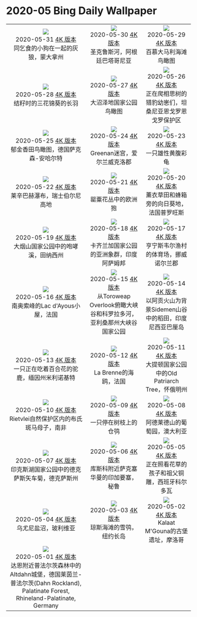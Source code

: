# 2020-05 Bing Daily Wallpaper

|      |      |      |
|:----:|:----:|:----:|
| ![](https://cn.bing.com/th?id=OHR.WolfPup_ZH-CN1074513906_1920x1080.jpg&rf=LaDigue_UHD.jpg&pid=hp&w=480&h=270&rs=1&c=4)<br> 2020-05-31 [4K 版本](https://cn.bing.com/th?id=OHR.WolfPup_ZH-CN1074513906_1920x1080.jpg&rf=LaDigue_UHD.jpg&pid=hp&w=3840&h=2160&rs=1&c=4) <br> 同乞食的小狗在一起的灰狼，蒙大拿州| ![](https://cn.bing.com/th?id=OHR.SantaCruzRiver_ZH-CN0935957996_1920x1080.jpg&rf=LaDigue_UHD.jpg&pid=hp&w=480&h=270&rs=1&c=4)<br> 2020-05-30 [4K 版本](https://cn.bing.com/th?id=OHR.SantaCruzRiver_ZH-CN0935957996_1920x1080.jpg&rf=LaDigue_UHD.jpg&pid=hp&w=3840&h=2160&rs=1&c=4) <br> 圣克鲁斯河，阿根廷巴塔哥尼亚| ![](https://cn.bing.com/th?id=OHR.MarleyBeach_ZH-CN0404372814_1920x1080.jpg&rf=LaDigue_UHD.jpg&pid=hp&w=480&h=270&rs=1&c=4)<br> 2020-05-29 [4K 版本](https://cn.bing.com/th?id=OHR.MarleyBeach_ZH-CN0404372814_1920x1080.jpg&rf=LaDigue_UHD.jpg&pid=hp&w=3840&h=2160&rs=1&c=4) <br> 百慕大马利海滩鸟瞰图 |
| ![](https://cn.bing.com/th?id=OHR.OldManWhiskers_ZH-CN9321160932_1920x1080.jpg&rf=LaDigue_UHD.jpg&pid=hp&w=480&h=270&rs=1&c=4)<br> 2020-05-28 [4K 版本](https://cn.bing.com/th?id=OHR.OldManWhiskers_ZH-CN9321160932_1920x1080.jpg&rf=LaDigue_UHD.jpg&pid=hp&w=3840&h=2160&rs=1&c=4) <br> 结籽时的三花锦葵的长羽| ![](https://cn.bing.com/th?id=OHR.EvergladesShowers_ZH-CN9209435866_1920x1080.jpg&rf=LaDigue_UHD.jpg&pid=hp&w=480&h=270&rs=1&c=4)<br> 2020-05-27 [4K 版本](https://cn.bing.com/th?id=OHR.EvergladesShowers_ZH-CN9209435866_1920x1080.jpg&rf=LaDigue_UHD.jpg&pid=hp&w=3840&h=2160&rs=1&c=4) <br> 大沼泽地国家公园鸟瞰图| ![](https://cn.bing.com/th?id=OHR.CheetahCubs_ZH-CN8863575385_1920x1080.jpg&rf=LaDigue_UHD.jpg&pid=hp&w=480&h=270&rs=1&c=4)<br> 2020-05-26 [4K 版本](https://cn.bing.com/th?id=OHR.CheetahCubs_ZH-CN8863575385_1920x1080.jpg&rf=LaDigue_UHD.jpg&pid=hp&w=3840&h=2160&rs=1&c=4) <br> 正在爬相思树的猎豹幼崽们，坦桑尼亚恩戈罗恩戈罗保护区 |
| ![](https://cn.bing.com/th?id=OHR.TulipFieldsDE_ZH-CN8685077552_1920x1080.jpg&rf=LaDigue_UHD.jpg&pid=hp&w=480&h=270&rs=1&c=4)<br> 2020-05-25 [4K 版本](https://cn.bing.com/th?id=OHR.TulipFieldsDE_ZH-CN8685077552_1920x1080.jpg&rf=LaDigue_UHD.jpg&pid=hp&w=3840&h=2160&rs=1&c=4) <br> 郁金香田鸟瞰图，德国萨克森-安哈尔特| ![](https://cn.bing.com/th?id=OHR.GreenanMaze_ZH-CN7987019078_1920x1080.jpg&rf=LaDigue_UHD.jpg&pid=hp&w=480&h=270&rs=1&c=4)<br> 2020-05-24 [4K 版本](https://cn.bing.com/th?id=OHR.GreenanMaze_ZH-CN7987019078_1920x1080.jpg&rf=LaDigue_UHD.jpg&pid=hp&w=3840&h=2160&rs=1&c=4) <br> Greenan迷宫，爱尔兰威克洛郡| ![](https://cn.bing.com/th?id=OHR.SunSalutation_ZH-CN7833986255_1920x1080.jpg&rf=LaDigue_UHD.jpg&pid=hp&w=480&h=270&rs=1&c=4)<br> 2020-05-23 [4K 版本](https://cn.bing.com/th?id=OHR.SunSalutation_ZH-CN7833986255_1920x1080.jpg&rf=LaDigue_UHD.jpg&pid=hp&w=3840&h=2160&rs=1&c=4) <br> 一只雄性黄腹彩龟 |
| ![](https://cn.bing.com/th?id=OHR.ReichenbachFalls_ZH-CN7578535270_1920x1080.jpg&rf=LaDigue_UHD.jpg&pid=hp&w=480&h=270&rs=1&c=4)<br> 2020-05-22 [4K 版本](https://cn.bing.com/th?id=OHR.ReichenbachFalls_ZH-CN7578535270_1920x1080.jpg&rf=LaDigue_UHD.jpg&pid=hp&w=3840&h=2160&rs=1&c=4) <br> 莱辛巴赫瀑布，瑞士伯尔尼高地| ![](https://cn.bing.com/th?id=OHR.PoppyDeer_ZH-CN8317016056_1920x1080.jpg&rf=LaDigue_UHD.jpg&pid=hp&w=480&h=270&rs=1&c=4)<br> 2020-05-21 [4K 版本](https://cn.bing.com/th?id=OHR.PoppyDeer_ZH-CN8317016056_1920x1080.jpg&rf=LaDigue_UHD.jpg&pid=hp&w=3840&h=2160&rs=1&c=4) <br> 罂粟花丛中的欧洲狍| ![](https://cn.bing.com/th?id=OHR.LavenderBee_ZH-CN0499654521_1920x1080.jpg&rf=LaDigue_UHD.jpg&pid=hp&w=480&h=270&rs=1&c=4)<br> 2020-05-20 [4K 版本](https://cn.bing.com/th?id=OHR.LavenderBee_ZH-CN0499654521_1920x1080.jpg&rf=LaDigue_UHD.jpg&pid=hp&w=3840&h=2160&rs=1&c=4) <br> 薰衣草田和蜂箱旁的向日葵地，法国普罗旺斯 |
| ![](https://cn.bing.com/th?id=OHR.RoaringFork_ZH-CN0315142196_1920x1080.jpg&rf=LaDigue_UHD.jpg&pid=hp&w=480&h=270&rs=1&c=4)<br> 2020-05-19 [4K 版本](https://cn.bing.com/th?id=OHR.RoaringFork_ZH-CN0315142196_1920x1080.jpg&rf=LaDigue_UHD.jpg&pid=hp&w=3840&h=2160&rs=1&c=4) <br> 大烟山国家公园中的咆哮溪，田纳西州| ![](https://cn.bing.com/th?id=OHR.ElephantHerd_ZH-CN0652209931_1920x1080.jpg&rf=LaDigue_UHD.jpg&pid=hp&w=480&h=270&rs=1&c=4)<br> 2020-05-18 [4K 版本](https://cn.bing.com/th?id=OHR.ElephantHerd_ZH-CN0652209931_1920x1080.jpg&rf=LaDigue_UHD.jpg&pid=hp&w=3840&h=2160&rs=1&c=4) <br> 卡齐兰加国家公园的亚洲象群，印度阿萨姆邦| ![](https://cn.bing.com/th?id=OHR.LofotenIslands_ZH-CN0114482586_1920x1080.jpg&rf=LaDigue_UHD.jpg&pid=hp&w=480&h=270&rs=1&c=4)<br> 2020-05-17 [4K 版本](https://cn.bing.com/th?id=OHR.LofotenIslands_ZH-CN0114482586_1920x1080.jpg&rf=LaDigue_UHD.jpg&pid=hp&w=3840&h=2160&rs=1&c=4) <br> 亨宁斯韦尔渔村的体育场，挪威诺尔兰郡 |
| ![](https://cn.bing.com/th?id=OHR.LacMidi_ZH-CN9682566554_1920x1080.jpg&rf=LaDigue_UHD.jpg&pid=hp&w=480&h=270&rs=1&c=4)<br> 2020-05-16 [4K 版本](https://cn.bing.com/th?id=OHR.LacMidi_ZH-CN9682566554_1920x1080.jpg&rf=LaDigue_UHD.jpg&pid=hp&w=3840&h=2160&rs=1&c=4) <br> 南奥索峰的Lac d'Ayous小屋，法国| ![](https://cn.bing.com/th?id=OHR.NorthRimOpens_ZH-CN9513300299_1920x1080.jpg&rf=LaDigue_UHD.jpg&pid=hp&w=480&h=270&rs=1&c=4)<br> 2020-05-15 [4K 版本](https://cn.bing.com/th?id=OHR.NorthRimOpens_ZH-CN9513300299_1920x1080.jpg&rf=LaDigue_UHD.jpg&pid=hp&w=3840&h=2160&rs=1&c=4) <br> 从Toroweap Overlook俯瞰大峡谷和科罗拉多河，亚利桑那州大峡谷国家公园| ![](https://cn.bing.com/th?id=OHR.BaliRiceHarvest_ZH-CN9267319542_1920x1080.jpg&rf=LaDigue_UHD.jpg&pid=hp&w=480&h=270&rs=1&c=4)<br> 2020-05-14 [4K 版本](https://cn.bing.com/th?id=OHR.BaliRiceHarvest_ZH-CN9267319542_1920x1080.jpg&rf=LaDigue_UHD.jpg&pid=hp&w=3840&h=2160&rs=1&c=4) <br> 以阿贡火山为背景Sidemen山谷中的稻田，印度尼西亚巴厘岛 |
| ![](https://cn.bing.com/th?id=OHR.MooseWatching_ZH-CN9115714564_1920x1080.jpg&rf=LaDigue_UHD.jpg&pid=hp&w=480&h=270&rs=1&c=4)<br> 2020-05-13 [4K 版本](https://cn.bing.com/th?id=OHR.MooseWatching_ZH-CN9115714564_1920x1080.jpg&rf=LaDigue_UHD.jpg&pid=hp&w=3840&h=2160&rs=1&c=4) <br> 一只正在吃着百合花的驼鹿，缅因州米利诺基特| ![](https://cn.bing.com/th?id=OHR.SeagullsChat_ZH-CN8973709588_1920x1080.jpg&rf=LaDigue_UHD.jpg&pid=hp&w=480&h=270&rs=1&c=4)<br> 2020-05-12 [4K 版本](https://cn.bing.com/th?id=OHR.SeagullsChat_ZH-CN8973709588_1920x1080.jpg&rf=LaDigue_UHD.jpg&pid=hp&w=3840&h=2160&rs=1&c=4) <br> La Brenne的海鸥，法国| ![](https://cn.bing.com/th?id=OHR.OldPatriarchTree_ZH-CN8818146190_1920x1080.jpg&rf=LaDigue_UHD.jpg&pid=hp&w=480&h=270&rs=1&c=4)<br> 2020-05-11 [4K 版本](https://cn.bing.com/th?id=OHR.OldPatriarchTree_ZH-CN8818146190_1920x1080.jpg&rf=LaDigue_UHD.jpg&pid=hp&w=3840&h=2160&rs=1&c=4) <br> 大提顿国家公园中的Old Patriarch Tree，怀俄明州 |
| ![](https://cn.bing.com/th?id=OHR.ZebraMom_ZH-CN8693599520_1920x1080.jpg&rf=LaDigue_UHD.jpg&pid=hp&w=480&h=270&rs=1&c=4)<br> 2020-05-10 [4K 版本](https://cn.bing.com/th?id=OHR.ZebraMom_ZH-CN8693599520_1920x1080.jpg&rf=LaDigue_UHD.jpg&pid=hp&w=3840&h=2160&rs=1&c=4) <br> Rietvlei自然保护区内的布氏斑马母子，南非| ![](https://cn.bing.com/th?id=OHR.BarnOwlMigration_ZH-CN8579914070_1920x1080.jpg&rf=LaDigue_UHD.jpg&pid=hp&w=480&h=270&rs=1&c=4)<br> 2020-05-09 [4K 版本](https://cn.bing.com/th?id=OHR.BarnOwlMigration_ZH-CN8579914070_1920x1080.jpg&rf=LaDigue_UHD.jpg&pid=hp&w=3840&h=2160&rs=1&c=4) <br> 一只停在树枝上的仓鸮| ![](https://cn.bing.com/th?id=OHR.AdelaideVineyard_ZH-CN8408417885_1920x1080.jpg&rf=LaDigue_UHD.jpg&pid=hp&w=480&h=270&rs=1&c=4)<br> 2020-05-08 [4K 版本](https://cn.bing.com/th?id=OHR.AdelaideVineyard_ZH-CN8408417885_1920x1080.jpg&rf=LaDigue_UHD.jpg&pid=hp&w=3840&h=2160&rs=1&c=4) <br> 阿德莱德山的葡萄园，澳大利亚 |
| ![](https://cn.bing.com/th?id=OHR.WildflowerWeek_ZH-CN4593499387_1920x1080.jpg&rf=LaDigue_UHD.jpg&pid=hp&w=480&h=270&rs=1&c=4)<br> 2020-05-07 [4K 版本](https://cn.bing.com/th?id=OHR.WildflowerWeek_ZH-CN4593499387_1920x1080.jpg&rf=LaDigue_UHD.jpg&pid=hp&w=3840&h=2160&rs=1&c=4) <br> 印克斯湖国家公园中的德克萨斯矢车菊，德克萨斯州| ![](https://cn.bing.com/th?id=OHR.SiegeofCusco_ZH-CN9108219313_1920x1080.jpg&rf=LaDigue_UHD.jpg&pid=hp&w=480&h=270&rs=1&c=4)<br> 2020-05-06 [4K 版本](https://cn.bing.com/th?id=OHR.SiegeofCusco_ZH-CN9108219313_1920x1080.jpg&rf=LaDigue_UHD.jpg&pid=hp&w=3840&h=2160&rs=1&c=4) <br> 库斯科附近萨克塞华曼的印加要塞，秘鲁| ![](https://cn.bing.com/th?id=OHR.CordovanCourts_ZH-CN8989880218_1920x1080.jpg&rf=LaDigue_UHD.jpg&pid=hp&w=480&h=270&rs=1&c=4)<br> 2020-05-05 [4K 版本](https://cn.bing.com/th?id=OHR.CordovanCourts_ZH-CN8989880218_1920x1080.jpg&rf=LaDigue_UHD.jpg&pid=hp&w=3840&h=2160&rs=1&c=4) <br> 正在照看花草的孩子和祖父铜雕，西班牙科尔多瓦 |
| ![](https://cn.bing.com/th?id=OHR.LastJedi_ZH-CN8789881870_1920x1080.jpg&rf=LaDigue_UHD.jpg&pid=hp&w=480&h=270&rs=1&c=4)<br> 2020-05-04 [4K 版本](https://cn.bing.com/th?id=OHR.LastJedi_ZH-CN8789881870_1920x1080.jpg&rf=LaDigue_UHD.jpg&pid=hp&w=3840&h=2160&rs=1&c=4) <br> 乌尤尼盐沼，玻利维亚| ![](https://cn.bing.com/th?id=OHR.LaughingOwl_ZH-CN8548558025_1920x1080.jpg&rf=LaDigue_UHD.jpg&pid=hp&w=480&h=270&rs=1&c=4)<br> 2020-05-03 [4K 版本](https://cn.bing.com/th?id=OHR.LaughingOwl_ZH-CN8548558025_1920x1080.jpg&rf=LaDigue_UHD.jpg&pid=hp&w=3840&h=2160&rs=1&c=4) <br> 琼斯海滩的雪鸮，纽约长岛| ![](https://cn.bing.com/th?id=OHR.KasbahRoses_ZH-CN8429310380_1920x1080.jpg&rf=LaDigue_UHD.jpg&pid=hp&w=480&h=270&rs=1&c=4)<br> 2020-05-02 [4K 版本](https://cn.bing.com/th?id=OHR.KasbahRoses_ZH-CN8429310380_1920x1080.jpg&rf=LaDigue_UHD.jpg&pid=hp&w=3840&h=2160&rs=1&c=4) <br> Kalaat M'Gouna的古堡遗址，摩洛哥 |
| ![](https://cn.bing.com/th?id=OHR.BurgAltdahn_ZH-CN8281669977_1920x1080.jpg&rf=LaDigue_UHD.jpg&pid=hp&w=480&h=270&rs=1&c=4)<br> 2020-05-01 [4K 版本](https://cn.bing.com/th?id=OHR.BurgAltdahn_ZH-CN8281669977_1920x1080.jpg&rf=LaDigue_UHD.jpg&pid=hp&w=3840&h=2160&rs=1&c=4) <br> 达恩附近普法尔茨森林中的Altdahn城堡，德国莱茵兰-普法尔茨(Dahn Rockland), Palatinate Forest, Rhineland-Palatinate, Germany